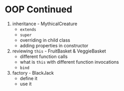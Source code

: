 # OOP Continued

1. inheritance - MythicalCreature
   - `extends`
   - `super`
   - overriding in child class
   - adding properties in constructor
2. reviewing `this` - FruitBasket & VeggieBasket
   - different function calls
   - what is `this` with different function invocations
   - `bind`
3. factory - BlackJack
   - define it
   - use it
